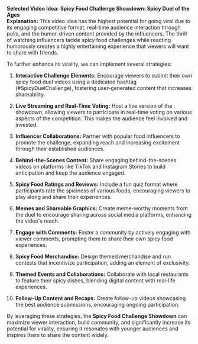 **Selected Video Idea:** **Spicy Food Challenge Showdown: Spicy Duel of the Ages**  
**Explanation:** This video idea has the highest potential for going viral due to its engaging competitive format, real-time audience interaction through polls, and the humor-driven content provided by the influencers. The thrill of watching influencers tackle spicy food challenges while reacting humorously creates a highly entertaining experience that viewers will want to share with friends. 

To further enhance its virality, we can implement several strategies:
1. **Interactive Challenge Elements:** Encourage viewers to submit their own spicy food duel videos using a dedicated hashtag (#SpicyDuelChallenge), fostering user-generated content that increases shareability.
  
2. **Live Streaming and Real-Time Voting:** Host a live version of the showdown, allowing viewers to participate in real-time voting on various aspects of the competition. This makes the audience feel involved and invested.

3. **Influencer Collaborations:** Partner with popular food influencers to promote the challenge, expanding reach and increasing excitement through their established audiences.

4. **Behind-the-Scenes Content:** Share engaging behind-the-scenes videos on platforms like TikTok and Instagram Stories to build anticipation and keep the audience engaged.

5. **Spicy Food Ratings and Reviews:** Include a fun quiz format where participants rate the spiciness of various foods, encouraging viewers to play along and share their experiences.

6. **Memes and Shareable Graphics:** Create meme-worthy moments from the duel to encourage sharing across social media platforms, enhancing the video's reach.

7. **Engage with Comments:** Foster a community by actively engaging with viewer comments, prompting them to share their own spicy food experiences.

8. **Spicy Food Merchandise:** Design themed merchandise and run contests that incentivize participation, adding an element of exclusivity.

9. **Themed Events and Collaborations:** Collaborate with local restaurants to feature their spicy dishes, blending digital content with real-life experiences.

10. **Follow-Up Content and Recaps:** Create follow-up videos showcasing the best audience submissions, encouraging ongoing participation.

By leveraging these strategies, the **Spicy Food Challenge Showdown** can maximize viewer interaction, build community, and significantly increase its potential for virality, ensuring it resonates with younger audiences and inspires them to share the content widely.